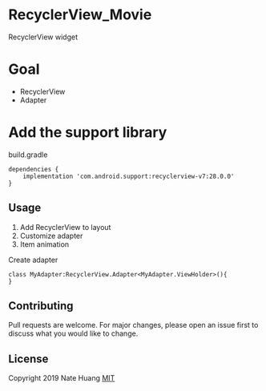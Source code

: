 RecyclerView_Movie
==================
RecyclerView  widget

Goal
==
* RecyclerView
* Adapter

Add the support library
===
build.gradle
``` 
dependencies {
    implementation 'com.android.support:recyclerview-v7:28.0.0'
}
```

## Usage
1. Add RecyclerView to layout
2. Customize adapter
3. Item animation

Create adapter
```
class MyAdapter:RecyclerView.Adapter<MyAdapter.ViewHolder>(){
}
```

## Contributing
Pull requests are welcome. For major changes, please open an issue first to discuss what you would like to change.

## License
Copyright 2019 Nate Huang
[MIT](https://choosealicense.com/licenses/mit/)

